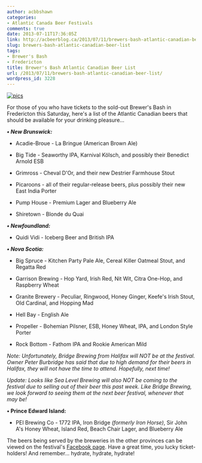 ```yaml
---
author: acbbshawn
categories:
- Atlantic Canada Beer Festivals
comments: true
date: 2013-07-11T17:36:05Z
link: http://acbeerblog.ca/2013/07/11/brewers-bash-atlantic-canadian-beer-list/
slug: brewers-bash-atlantic-canadian-beer-list
tags:
- Brewer's Bash
- Fredericton
title: Brewer's Bash Atlantic Canadian Beer List
url: /2013/07/11/brewers-bash-atlantic-canadian-beer-list/
wordpress_id: 3228
---
```


[![pics](http://acbeerblog.ca/wp-content/uploads/2013/05/pics.jpg?w=225)](http://acbeerblog.ca/wp-content/uploads/2013/05/pics.jpg)

For those of you who have tickets to the sold-out Brewer's Bash in Fredericton this Saturday, here's a list of the Atlantic Canadian beers that should be available for your drinking pleasure...

_**• New Brunswick:**_

- Acadie-Broue - La Bringue (American Brown Ale)

- Big Tide - Seaworthy IPA, Karnival Kölsch, and possibly their Benedict Arnold ESB

- Grimross - Cheval D'Or, and their new Destrier Farmhouse Stout

- Picaroons - all of their regular-release beers, plus possibly their new East India Porter

- Pump House - Premium Lager and Blueberry Ale

- Shiretown - Blonde du Quai

_**• Newfoundland:**_

- Quidi Vidi - Iceberg Beer and British IPA

**_• Nova Scotia:_**

- Big Spruce - Kitchen Party Pale Ale, Cereal Killer Oatmeal Stout, and Regatta Red

- Garrison Brewing - Hop Yard, Irish Red, Nit Wit, Citra One-Hop, and Raspberry Wheat

- Granite Brewery - Peculiar, Ringwood, Honey Ginger, Keefe's Irish Stout, Old Cardinal, and Hopping Mad

- Hell Bay - English Ale

- Propeller - Bohemian Pilsner, ESB, Honey Wheat, IPA, and London Style Porter

- Rock Bottom - Fathom IPA and Rookie American Mild

_Note: Unfortunately, Bridge Brewing from Halifax will NOT be at the festival. Owner Peter Burbridge has said that due to high demand for their beers in Halifax, they will not have the time to attend. Hopefully, next time!_

_Update: Looks like Sea Level Brewing will also NOT be coming to the festival due to selling out of their beer this past week. Like Bridge Brewing, we look forward to seeing them at the next beer festival, whenever that may be!_

**• Prince Edward Island:**

- PEI Brewing Co - 1772 IPA, Iron Bridge _(formerly Iron Horse)_, Sir John A's Honey Wheat, Island Red, Beach Chair Lager, and Blueberry Ale

The beers being served by the breweries in the other provinces can be viewed on the festival's [Facebook page](https://www.facebook.com/PicaroonsBrewersBash). Have a great time, you lucky ticket-holders! And remember... hydrate, hydrate, hydrate!
